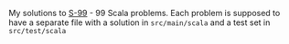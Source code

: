 My solutions to [S-99](http://aperiodic.net/phil/scala/s-99/) - 99 Scala problems.
Each problem is supposed to have a separate file with a solution in `src/main/scala` and a test set in `src/test/scala`